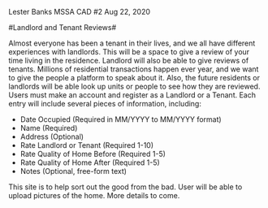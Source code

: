 

Lester Banks
MSSA CAD #2
Aug 22, 2020


#Landlord and Tenant Reviews#

Almost everyone has been a tenant in their lives, and we all have different experiences with landlords. This will be a space to give a review of your time living in the residence. Landlord will also be able to give reviews of tenants. 
Millions of residential transactions happen ever year, and we want to give the people a platform to speak about it. Also, the future residents or landlords will be able look up units or people to see how they are reviewed. Users must make an account and register as a Landlord or a Tenant. Each entry will include several pieces of information, including:
* Date Occupied (Required in MM/YYYY to MM/YYYY format)
* Name (Required)
* Address (Optional)
* Rate Landlord or Tenant (Required 1-10)
* Rate Quality of Home Before (Required 1-5)
* Rate Quality of Home After (Required 1-5)
* Notes (Optional, free-form text)

This site is to help sort out the good from the bad. User will be able to upload pictures of the home. More details to come. 


  
